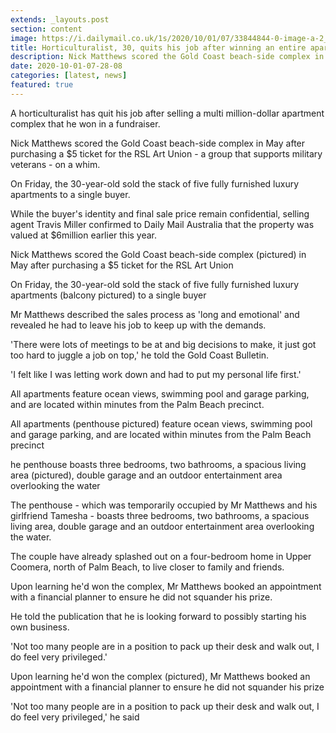 ```yaml
---
extends: _layouts.post
section: content
image: https://i.dailymail.co.uk/1s/2020/10/01/07/33844844-0-image-a-2_1601532207165.jpg 
title: Horticulturalist, 30, quits his job after winning an entire apartment complex worth $6million 
description: Nick Matthews scored the Gold Coast beach-side complex in May after purchasing a $5 ticket for the RSL Art Union - a group that supports military veterans - on a whim. 
date: 2020-10-01-07-28-08 
categories: [latest, news] 
featured: true 
--- 
```

A horticulturalist has quit his job after selling a multi million-dollar apartment complex that he won in a fundraiser.

Nick Matthews scored the Gold Coast beach-side complex in May after purchasing a $5 ticket for the RSL Art Union - a group that supports military veterans - on a whim. 

On Friday, the 30-year-old sold the stack of five fully furnished luxury apartments to a single buyer.

While the buyer's identity and final sale price remain confidential, selling agent Travis Miller confirmed to Daily Mail Australia that the property was valued at $6million earlier this year.

Nick Matthews scored the Gold Coast beach-side complex (pictured) in May after purchasing a $5 ticket for the RSL Art Union

On Friday, the 30-year-old sold the stack of five fully furnished luxury apartments (balcony pictured) to a single buyer

Mr Matthews described the sales process as 'long and emotional' and revealed he had to leave his job to keep up with the demands.

'There were lots of meetings to be at and big decisions to make, it just got too hard to juggle a job on top,' he told the Gold Coast Bulletin.

'I felt like I was letting work down and had to put my personal life first.' 

All apartments feature ocean views, swimming pool and garage parking, and are located within minutes from the Palm Beach precinct. 

All apartments (penthouse pictured) feature ocean views, swimming pool and garage parking, and are located within minutes from the Palm Beach precinct

he penthouse boasts three bedrooms, two bathrooms, a spacious living area (pictured), double garage and an outdoor entertainment area overlooking the water

The penthouse - which was temporarily occupied by Mr Matthews and his girlfriend Tamesha - boasts three bedrooms, two bathrooms, a spacious living area, double garage and an outdoor entertainment area overlooking the water. 

The couple have already splashed out on a four-bedroom home in Upper Coomera, north of Palm Beach, to live closer to family and friends.

Upon learning he'd won the complex, Mr Matthews booked an appointment with a financial planner to ensure he did not squander his prize.

He told the publication that he is looking forward to possibly starting his own business.

'Not too many people are in a position to pack up their desk and walk out, I do feel very privileged.' 

Upon learning he'd won the complex (pictured), Mr Matthews booked an appointment with a financial planner to ensure he did not squander his prize

'Not too many people are in a position to pack up their desk and walk out, I do feel very privileged,' he said

